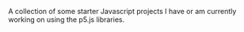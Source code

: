 A collection of some starter Javascript projects I have or am currently working on using the p5.js libraries.
